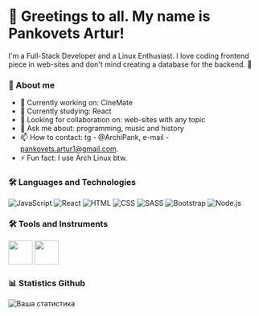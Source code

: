 # 👋 Greetings to all. My name is Pankovets Artur!

I'm a Full-Stack Developer and a Linux Enthusiast.
I love coding frontend piece in web-sites and don't mind creating a database for the backend. 🚀

### 🚀 About me

- 🔭 Currently working on: CineMate
- 🌱 Currently studying: React
- 👯 Looking for collaboration on: web-sites with any topic
- 💬 Ask me about: programming, music and history
- 📫 How to contact: tg - @ArchiPank, e-mail - pankovets.artur1@gmail.com.
- ⚡ Fun fact: I use Arch Linux btw.

### 🛠 Languages and Technologies

![JavaScript](https://img.shields.io/badge/JavaScript-F7DF1E?style=for-the-badge&logo=javascript&logoColor=black)
![React](https://img.shields.io/badge/React-61DAFB?style=for-the-badge&logo=react&logoColor=black)
![HTML](https://img.shields.io/badge/HTML5-E34F26?style=for-the-badge&logo=html5&logoColor=white)
![CSS](https://img.shields.io/badge/CSS3-1572B6?style=for-the-badge&logo=css3&logoColor=white)
![SASS](https://img.shields.io/badge/SASS-CC6699?style=for-the-badge&logo=sass&logoColor=white)
![Bootstrap](https://img.shields.io/badge/Bootstrap-7952B3?style=for-the-badge&logo=bootstrap&logoColor=white)
![Node.js](https://img.shields.io/badge/Node.js-339933?style=for-the-badge&logo=nodedotjs&logoColor=white)

### 🛠 Tools and Instruments

<img src="https://cdn.jsdelivr.net/gh/devicons/devicon/icons/archlinux/archlinux-original.svg" width="48" height="48"/> <img src="https://cdn.jsdelivr.net/gh/devicons/devicon/icons/vscode/vscode-original.svg" width="48" height="48"/>

### 📊 Statistics Github

![Ваша статистика](https://github-readme-stats.vercel.app/api?username=Pan-Artur&show_icons=true&theme=radical)
